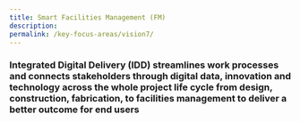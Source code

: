 ```yaml
---
title: Smart Facilities Management (FM)
description:  
permalink: /key-focus-areas/vision7/
---
```

### Integrated Digital Delivery (IDD) streamlines work processes and connects stakeholders through digital data, innovation and technology across the whole project life cycle from design, construction, fabrication, to facilities management to deliver a better outcome for end users
